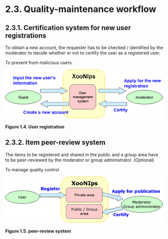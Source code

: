 # 2.3. Quality-maintenance workflow

## 2.3.1. Certification system for new user registrations <a id="2-3-1-certification-system-for-new-user-registrations"></a>

To obtain a new account, the requester has to be checked / identified by the moderator to decide whether or not to certify the user as a registered user.

To prevent from malicious users.

![User registration](../../.gitbook/assets/overview04.png)

**Figure 1.4. User registration**

## 2.3.2. Item peer-review system <a id="2-3-2-item-peer-review-system"></a>

The items to be registered and shared in the public and a group area have to be peer-reviewed by the moderator or group administrator. \(Optional\)

To manage quality control

![peer-review system](../../.gitbook/assets/overview05.png)

**Figure 1.5. peer-review system**

